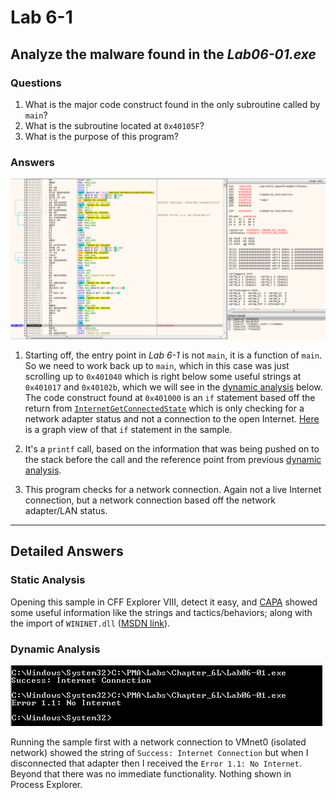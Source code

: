 # Lab 6-1

## Analyze the malware found in the *Lab06-01.exe*

### Questions

1. What is the major code construct found in the only subroutine called by `main`?
2. What is the subroutine located at `0x40105F`?
3. What is the purpose of this program?

### Answers

![6-1: Finding Main](Images/6-1-1.png)

1. Starting off, the entry point in *Lab 6-1* is not `main`, it is a function of `main`. So we need to work back up to `main`, which in this case was just scrolling up to `0x401040` which is right below some useful strings at `0x401017` and `0x40102b`, which we will see in the [dynamic analysis](#dynamic-analysis) below. The code construct found at `0x401000` is an `if` statement based off the return from [`InternetGetConnectedState`](<https://learn.microsoft.com/en-us/windows/win32/api/wininet/nf-wininet-internetgetconnectedstate>) which is only checking for a network adapter status and not a connection to the open Internet. [Here](Images/6-1-3.png) is a graph view of that `if` statement in the sample.

2. It's a `printf` call, based on the information that was being pushed on to the stack before the call and the reference point from previous [dynamic analysis](#dynamic-analysis).

3. This program checks for a network connection. Again not a live Internet connection, but a network connection based off the network adapter/LAN status.

----

## Detailed Answers

### Static Analysis

Opening this sample in CFF Explorer VIII, detect it easy, and [CAPA](CAPA.txt) showed some useful information like the strings and tactics/behaviors; along with the import of `WININET.dll` ([MSDN link](<https://learn.microsoft.com/en-us/windows/win32/wininet/about-wininet>)).

### Dynamic Analysis

![6-1: Dynamic Analysis](Images/6-1-2.png)

Running the sample first with a network connection to VMnet0 (isolated network) showed the string of `Success: Internet Connection` but when I disconnected that adapter then I received the `Error 1.1: No Internet`. Beyond that there was no immediate functionality. Nothing shown in Process Explorer.
